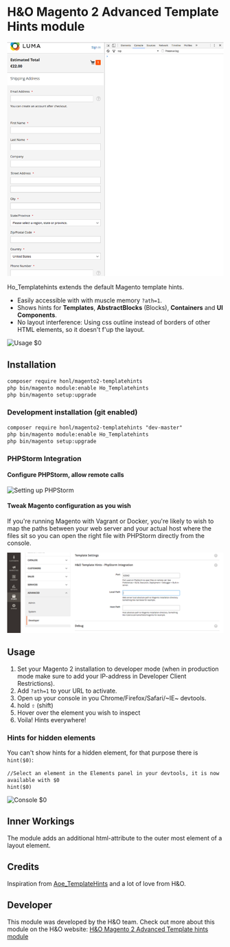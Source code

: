# H&O Magento 2 Advanced Template Hints module



![Overview $0](docs/total-workings.gif)


Ho_Templatehints extends the default Magento template hints.

- Easily accessible with with muscle memory `?ath=1`.
- Shows hints for **Templates**, **AbstractBlocks** (Blocks), **Containers** and **UI Components**.
- No layout interference: Using css outline instead of borders of other HTML elements, so it doesn't f'up the layout.

![Usage $0](docs/usage.gif)

## Installation

```
composer require honl/magento2-templatehints
php bin/magento module:enable Ho_Templatehints
php bin/magento setup:upgrade
```

### Development installation (git enabled)

```
composer require honl/magento2-templatehints "dev-master"
php bin/magento module:enable Ho_Templatehints
php bin/magento setup:upgrade
```

### PHPStorm Integration

#### Configure PHPStorm, allow remote calls

![Setting up PHPStorm](docs/phpstorm-config.png)

#### Tweak Magento configuration as you wish

If you're running Magento with Vagrant or Docker, you're likely to wish to map the paths
between your web server and your actual host where the files sit so you can open the right
file with PHPStorm directly from the console.

![Tweak Magento config](docs/phpstorm-integration.png)

## Usage
1. Set your Magento 2 installation to developer mode (when in production mode make sure to add your IP-address in Developer Client Restrictions).
2. Add `?ath=1` to your URL to activate.
3. Open up your console in you Chrome/Firefox/Safari/~IE~ devtools.
4. hold <kbd>⇧</kbd> (shift)
5. Hover over the element you wish to inspect
6. Voila! Hints everywhere!

### Hints for hidden elements
You can't show hints for a hidden element, for that purpose there is `hint($0)`:

```JS
//Select an element in the Elements panel in your devtools, it is now available with $0
hint($0)
```

![Console $0](docs/console.gif)


## Inner Workings
The module adds an additional html-attribute to the outer most element of a layout element.

## Credits
Inspiration from [Aoe_TemplateHints](https://github.com/AOEpeople/Aoe_TemplateHints) and a lot of love from H&O.

## Developer
This module was developed by the H&O team. Check out more about this module on the H&O website:
<a href="https://www.h-o.nl/blog/h-o-magento-2-advanced-template-hints-module">H&O Magento 2 Advanced Template hints module</a>

